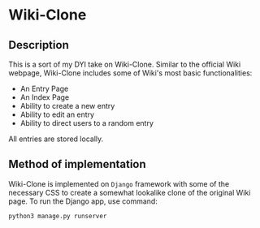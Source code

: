 # Wiki-Clone

## Description
This is a sort of my DYI take on Wiki-Clone. Similar to the official Wiki webpage, Wiki-Clone includes some of Wiki's most basic functionalities: 
- An Entry Page
- An Index Page
- Ability to create a new entry
- Ability to edit an entry
- Ability to direct users to a random entry

All entries are stored locally. 
## Method of implementation
Wiki-Clone is implemented on `Django` framework with some of the necessary CSS to create a somewhat lookalike clone of the original Wiki page.
To run the Django app, use command:

```
python3 manage.py runserver
```